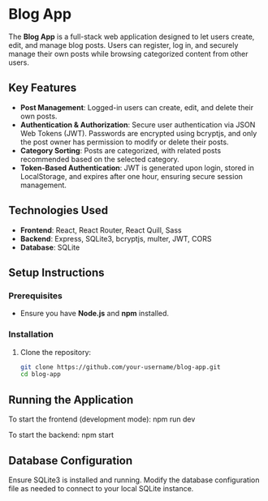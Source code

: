 # Blog App

The **Blog App** is a full-stack web application designed to let users create, edit, and manage blog posts. Users can register, log in, and securely manage their own posts while browsing categorized content from other users.

## Key Features

- **Post Management**: Logged-in users can create, edit, and delete their own posts. 
- **Authentication & Authorization**: Secure user authentication via JSON Web Tokens (JWT). Passwords are encrypted using bcryptjs, and only the post owner has permission to modify or delete their posts.
- **Category Sorting**: Posts are categorized, with related posts recommended based on the selected category.
- **Token-Based Authentication**: JWT is generated upon login, stored in LocalStorage, and expires after one hour, ensuring secure session management.

## Technologies Used

- **Frontend**: React, React Router, React Quill, Sass
- **Backend**: Express, SQLite3, bcryptjs, multer, JWT, CORS
- **Database**: SQLite

## Setup Instructions

### Prerequisites

- Ensure you have **Node.js** and **npm** installed.

### Installation

1. Clone the repository:
   ```bash
   git clone https://github.com/your-username/blog-app.git
   cd blog-app

## Running the Application
   To start the frontend (development mode):
   npm run dev
   
   To start the backend:
   npm start

## Database Configuration
   Ensure SQLite3 is installed and running. Modify the database configuration file as needed to connect to your local SQLite instance.
   
   
   





